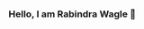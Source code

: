 ### Hello, I am Rabindra Wagle 👋

<!--
**Devilano/Devilano** is a ✨ _special_ ✨ repository because its `README.md` (this file) appears on your GitHub profile.

Here are some ideas to get you started:

- 🔭 I’m currently working on Softwarica College.
- 🌱 I’m currently learning Data Visulazation
- 👯 I’m looking to collaborate on Social media.
- 🤔 I’m looking for help with ...
- 💬 Ask me about Programming language,Data Anlaysis
- 📫 How to reach me:instagram=rabi_wagle88,wrabwagle123@gmail.com.
- 😄 Pronouns: Rabi
- ⚡ Fun fact: ...
-->

